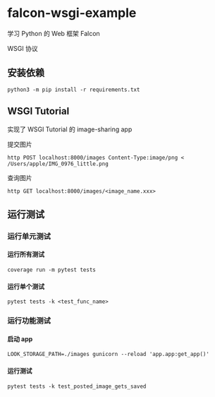 # falcon-wsgi-example

学习 Python 的 Web 框架 Falcon

WSGI 协议

## 安装依赖

```
python3 -m pip install -r requirements.txt
```


## WSGI Tutorial

实现了 WSGI Tutorial 的 image-sharing app

提交图片

```shell
http POST localhost:8000/images Content-Type:image/png < /Users/apple/IMG_0976_little.png
```

查询图片

```shell
http GET localhost:8000/images/<image_name.xxx>
```


## 运行测试


### 运行单元测试 

#### 运行所有测试

```shell
coverage run -m pytest tests
```

#### 运行单个测试

```shell
pytest tests -k <test_func_name>
```

### 运行功能测试

#### 启动 app

```shell
LOOK_STORAGE_PATH=./images gunicorn --reload 'app.app:get_app()'
```

#### 运行测试

```shell
pytest tests -k test_posted_image_gets_saved
```
